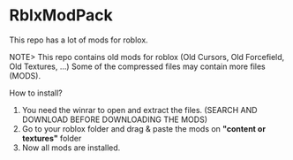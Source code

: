 # RblxModPack
This repo has a lot of mods for roblox.

NOTE>
This repo contains old mods for roblox (Old Cursors, Old Forcefield, Old Textures, ...)
Some of the compressed files may contain more files (MODS).

How to install?

1. You need the winrar to open and extract the files. (SEARCH AND DOWNLOAD BEFORE DOWNLOADING THE MODS)
2. Go to your roblox folder and drag & paste the mods on **"content or textures"** folder
3. Now all mods are installed.
